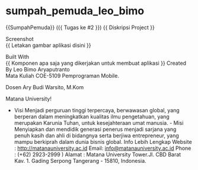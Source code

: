 # sumpah_pemuda_leo_bimo
{{SumpahPemuda}} ({{ Tugas ke #2 }})
{{ Diskripsi Project }}

Screenshot<br>
{{ Letakan gambar aplikasi disini }}

Built With<br>
{{ Komponen apa saja yang dikerjakan untuk membuat aplikasi }}
Created By
Leo Bimo Aryaputranto<br>
Mata Kuliah
COE-5109 Pemprograman Mobile.

Dosen
Ary Budi Warsito, M.Kom

Matana University!


- Visi Menjadi perguruan tinggi terpercaya, berwawasan global, yang berperan dalam meningkatkan kualitas ilmu pengetahuan, yang merupakan Karunia Tuhan, untuk kesejahteraan umat manusia. - Misi Menyiapkan dan mendidik generasi penerus menjadi sarjana yang penuh kasih dan ahli di bidangnya serta berjiwa entrepreneur, yang mampu berkiprah dalam dunia bisnis global.
Info Lebih Lengkap
Website : http://matanauniversity.ac.id
Email: info@matanauniversity.ac.id
Phone : (+62) 2923-2999 )
Alamat : Matana University Tower.Jl. CBD Barat Kav. 1. Gading Serpong Tangerang - 15810, Indonesia.
